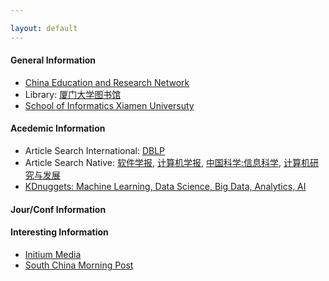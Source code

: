 ```yaml
---

layout: default 
---
```


#### General Information

* [China Education and Research Network](http://www.edu.cn/)
* Library: [厦门大学图书馆](https://library.xmu.edu.cn/)
* [School of Informatics Xiamen Universuty](https://information.xmu.edu.cn/)

#### Acedemic Information

* Article Search International: [DBLP](https://dblp.uni-trier.de/db/)
* Article Search Native: [软件学报](http://navi.cnki.net/knavi/JournalDetail?pcode=CJFD&pykm=RJXB), [计算机学报](http://navi.cnki.net/knavi/JournalDetail?pcode=CJFD&pykm=JSJX), [中国科学:信息科学](http://navi.cnki.net/knavi/JournalDetail?pcode=CJFD&pykm=PZKX), [计算机研究与发展](http://navi.cnki.net/knavi/JournalDetail?pcode=CJFD&pykm=JFYZ)
* [KDnuggets: Machine Learning, Data Science, Big Data, Analytics, AI](https://www.kdnuggets.com/)

#### Jour/Conf Information

#### Interesting Information

* [Initium Media](https://theinitium.com/) 
* [South China Morning Post](https://www.scmp.com/hk) 
